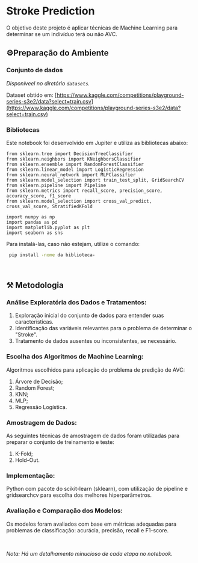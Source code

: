 # Stroke Prediction
O objetivo deste projeto é aplicar técnicas de Machine Learning para determinar se um indivíduo terá ou não AVC. 

## ⚙️Preparação do Ambiente

### **Conjunto de dados**

*Disponíveel no diretório `datasets`.*

Dataset obtido em: [https://www.kaggle.com/competitions/playground-series-s3e2/data?select=train.csv](https://www.kaggle.com/competitions/playground-series-s3e2/data?select=train.csv)

### **Bibliotecas**

Este notebook foi desenvolvido em Jupiter e utiliza as bibliotecas abaixo:

```
from sklearn.tree import DecisionTreeClassifier
from sklearn.neighbors import KNeighborsClassifier
from sklearn.ensemble import RandomForestClassifier
from sklearn.linear_model import LogisticRegression
from sklearn.neural_network import MLPClassifier
from sklearn.model_selection import train_test_split, GridSearchCV
from sklearn.pipeline import Pipeline
from sklearn.metrics import recall_score, precision_score, accuracy_score, f1_score
from sklearn.model_selection import cross_val_predict, cross_val_score, StratifiedKFold

import numpy as np
import pandas as pd
import matplotlib.pyplot as plt
import seaborn as sns
 ```

Para instalá-las, caso não estejam, utilize o comando:

```sh
 pip install -nome da biblioteca-
```

<br>

## ⚒️ Metodologia

### Análise Exploratória dos Dados e Tratamentos:

1. Exploração inicial do conjunto de dados para entender suas características.
1. Identificação das variáveis relevantes para o problema de determinar o "Stroke".
1. Tratamento de dados ausentes ou inconsistentes, se necessário.

### Escolha dos Algoritmos de Machine Learning:

Algoritmos escolhidos para aplicação do problema de predição de AVC:
1. Árvore de Decisão;
2. Random Forest;
3. KNN;
4. MLP;
5. Regressão Logística.

### Amostragem de Dados:

As seguintes técnicas de amostragem de dados foram utilizadas para preparar o conjunto de treinamento e teste:
1. K-Fold;
2. Hold-Out.

### Implementação:

Python com pacote do scikit-learn (sklearn), com utilização de pipeline e gridsearchcv para escolha dos melhores hiperparâmetros.

### Avaliação e Comparação dos Modelos:

Os modelos foram avaliados com base em métricas adequadas para problemas de classificação: acurácia, precisão, recall e F1-score.

&nbsp;

*Nota: Há um detalhamento minucioso de cada etapa no notebook.*
